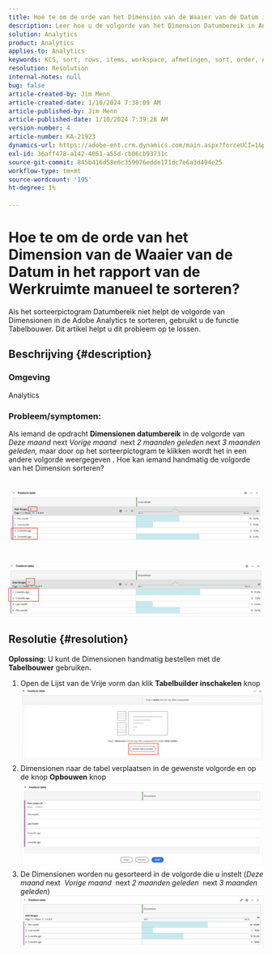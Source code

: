 ```yaml
---
title: Hoe te om de orde van het Dimension van de Waaier van de Datum in het rapport van de Werkruimte manueel te sorteren?
description: Leer hoe u de volgorde van het Dimension Datumbereik in Analytics kunt sorteren. Gebruik de functie Tabelbouwer.
solution: Analytics
product: Analytics
applies-to: Analytics
keywords: KCS, sort, rows, items, workspace, afmetingen, sort, order, Adobe Analytics, date range, manually, report
resolution: Resolution
internal-notes: null
bug: false
article-created-by: Jim Menn
article-created-date: 1/10/2024 7:38:09 AM
article-published-by: Jim Menn
article-published-date: 1/10/2024 7:39:28 AM
version-number: 4
article-number: KA-21923
dynamics-url: https://adobe-ent.crm.dynamics.com/main.aspx?forceUCI=1&pagetype=entityrecord&etn=knowledgearticle&id=b0888530-8baf-ee11-a569-6045bd006268
exl-id: 36aff478-a142-4051-a55d-cb06cb93731c
source-git-commit: 845b416d58e6c359076edde171dc7e6a3d494e25
workflow-type: tm+mt
source-wordcount: '195'
ht-degree: 1%

---
```


# Hoe te om de orde van het Dimension van de Waaier van de Datum in het rapport van de Werkruimte manueel te sorteren?


Als het sorteerpictogram Datumbereik niet helpt de volgorde van Dimensionen in de Adobe Analytics te sorteren, gebruikt u de functie Tabelbouwer. Dit artikel helpt u dit probleem op te lossen.

## Beschrijving {#description}


### <b>Omgeving</b>

Analytics



### <b>Probleem/symptomen:</b>

Als iemand de opdracht <b>Dimensionen datumbereik</b> in de volgorde van *Deze maand* next *Vorige maand*  next *2 maanden geleden* next *3 maanden geleden,* maar door op het sorteerpictogram te klikken wordt het in een andere volgorde weergegeven .
Hoe kan iemand handmatig de volgorde van het Dimension sorteren?

 <br>![](assets/___b3888530-8baf-ee11-a569-6045bd006268___.png)<br> <br> <br>![](assets/___b7888530-8baf-ee11-a569-6045bd006268___.png)

## Resolutie {#resolution}

<b>Oplossing:</b>
U kunt de Dimensionen handmatig bestellen met de <b>Tabelbouwer</b> gebruiken.

1. Open de Lijst van de Vrije vorm dan klik <b>Tabelbuilder inschakelen</b> knop ![](assets/d4eda136-2fcd-ed11-b597-6045bd006793.png)
2. Dimensionen naar de tabel verplaatsen in de gewenste volgorde en op de knop <b>Opbouwen</b> knop![](assets/69497031-30cd-ed11-b597-6045bd006793.png)
3. De Dimensionen worden nu gesorteerd in de volgorde die u instelt (*Deze maand* next  *Vorige maand*  next *2 maanden geleden*  next *3 maanden geleden*)![](assets/efb1744a-30cd-ed11-b597-6045bd006793.png)
